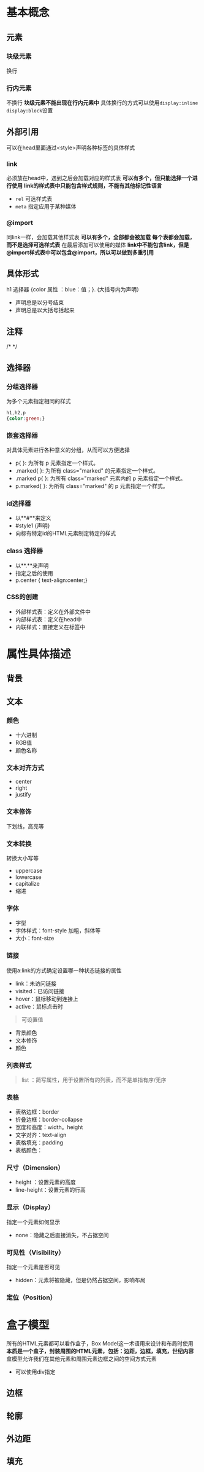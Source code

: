 # 基本概念
## 元素

### 块级元素
换行
### 行内元素
不换行
**块级元素不能出现在行内元素中**
具体换行的方式可以使用``display:inline  display:block``设置
## 外部引用
可以在head里面通过\<style\>声明各种标签的具体样式
### link
必须放在head中，遇到之后会加载对应的样式表
**可以有多个，但只能选择一个进行使用**
**link的样式表中只能包含样式规则，不能有其他标记性语言**
- ``rel`` 可选样式表
- ``meta`` 指定应用于某种媒体
### @import
同link一样，会加载其他样式表
**可以有多个，全部都会被加载**
**每个表都会加载，而不是选择可选样式表**
在最后添加可以使用的媒体
**link中不能包含link，但是@import样式表中可以包含@import，所以可以做到多重引用**

## 具体形式
h1 选择器 {color 属性 ：blue：值；}. (大括号内为声明）
- 声明总是以分号结束
- 声明总是以大括号括起来
## 注释
/*     */
## 选择器
### 分组选择器
为多个元素指定相同的样式

```CSS
h1,h2,p
{color:green;}
```

### 嵌套选择器
对具体元素进行各种意义的分组，从而可以方便选择

- p{ }: 为所有 p 元素指定一个样式。
- .marked{ }: 为所有 class="marked" 的元素指定一个样式。
- .marked p{ }: 为所有 class="marked" 元素内的 p 元素指定一个样式。
- p.marked{ }: 为所有 class="marked" 的 p 元素指定一个样式。

### id选择器
- 以**#**来定义
- #style1 {声明}
- 向标有特定id的HTML元素制定特定的样式

### class 选择器
- 以**.**来声明
- 指定之后的使用
- p.center { text-align:center;}

### CSS的创建
- 外部样式表：定义在外部文件中
- 内部样式表：定义在head中
- 内联样式：直接定义在标签中

# 属性具体描述
## 背景

## 文本
### 颜色
- 十六进制
- RGB值
- 颜色名称
### 文本对齐方式
- center
- right
- justify

### 文本修饰
下划线，高亮等

### 文本转换
转换大小写等
- uppercase
- lowercase
- capitalize
- 缩进

### 字体
- 字型
- 字体样式：font-style 加粗，斜体等
- 大小：font-size

### 链接
使用a:link的方式确定设置哪一种状态链接的属性
- link：未访问链接
- visited：已访问链接
- hover：鼠标移动到连接上
- active：鼠标点击时

>可设置值

- 背景颜色
- 文本修饰
- 颜色
### 列表样式
> list ：简写属性，用于设置所有的列表，而不是单指有序/无序

### 表格
- 表格边框：border
- 折叠边框：border-collapse
- 宽度和高度：width。height
- 文字对齐：text-align
- 表格填充：padding
- 表格颜色：

### 尺寸（Dimension）
- height ：设置元素的高度
- line-height：设置元素的行高

### 显示（Display）
指定一个元素如何显示
- none：隐藏之后直接消失，不占据空间


### 可见性（Visibility）
指定一个元素是否可见
- hidden：元素将被隐藏，但是仍然占据空间，影响布局
### 定位（Position）

# 盒子模型
所有的HTML元素都可以看作盒子，Box Model这一术语用来设计和布局时使用
**本质是一个盒子，封装周围的HTML元素，包括：边距，边框，填充，世纪内容**
盒模型允许我们在其他元素和周围元素边框之间的空间方式元素

- 可以使用div指定

## 边框

## 轮廓

## 外边距

## 填充